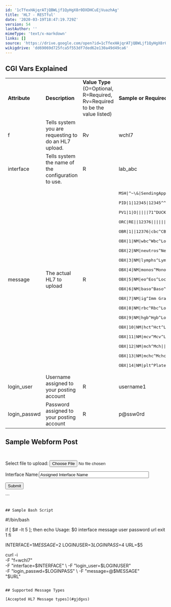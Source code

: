 ```yaml
---
id: '1cTfexHAjqrATjQBWLjf1QyHgX8r0DXDHCuEjVuazhAg'
title: 'HL7 - RESTful'
date: '2020-03-19T18:47:19.729Z'
version: 54
lastAuthor: ''
mimeType: 'text/x-markdown'
links: []
source: 'https://drive.google.com/open?id=1cTfexHAjqrATjQBWLjf1QyHgX8r0DXDHCuEjVuazhAg'
wikigdrive: 'dd69069d725fca5f553df7ded62e130a49d49ca6'
---
```

## CGI Vars Explained

<table>
<tr>
<td><strong>Attribute</strong></td>
<td><strong>Description</strong></td>
<td><strong>Value Type</strong> (O=Optional, R=Required, Rv=Required to be the value listed)</td>
<td><strong>Sample or Required Values</strong></td>
</tr>
<tr>
<td>f</td>
<td>Tells system you are requesting to do an HL7 upload.</td>
<td>Rv</td>
<td>wchl7</td>
</tr>
<tr>
<td>interface</td>
<td>Tells system the name of the configuration to use.</td>
<td>R</td>
<td>lab_abc</td>
</tr>
<tr>
<td>message</td>
<td>The actual HL7 to upload</td>
<td>R</td>
<td><pre>MSH|^~\&|SendingApp|SendingFac|ReceivingApp|ReceivingFac|20120411070545||ORU^R01|59689|P|2.3<br />
PID|1|12345|12345^^^MIE&1.2.840.114398.1.100&ISO^MR||MOUSE^MINNIE^S||19240101|F|||123 MOUSEHOLE LN^^FORT WAYNE^IN^46808|||||||||||||||||||<br />
PV1|1|O|||||71^DUCK^DONALD||||||||||||12376|||||||||||||||||||||||||20120410160227||||||<br />
ORC|RE||12376|||||||100^DUCK^DASIY||71^DUCK^DONALD|^^^||20120411070545|||||<br />
OBR|1||12376|cbc^CBC|R||20120410160227|||22^GOOF^GOOFY|||Fasting: No|201204101625||71^DUCK^DONALD||||||201204101630|||F||^^^^^R|||||||||||||||||85025|<br />
OBX|1|NM|wbc^Wbc^Local^6690-2^Wbc^LN||7.0|/nl|3.8-11.0||||F|||20120410160227|lab|12^XYZ LAB|<br />
OBX|2|NM|neutros^Neutros^Local^770-8^Neutros^LN||68|%|40-82||||F|||20120410160227|lab|12^XYZ LAB|<br />
OBX|3|NM|lymphs^Lymphs^Local^736-9^Lymphs^LN||20|%|11-47||||F|||20120410160227|lab|12^XYZ LAB|<br />
OBX|4|NM|monos^Monos^Local^5905-5^Monos^LN||16|%|4-15|H|||F|||20120410160227|lab|12^XYZ LAB|<br />
OBX|5|NM|eo^Eos^Local^713-8^Eos^LN||3|%|0-8||||F|||20120410160227|lab|12^XYZ LAB|<br />
OBX|6|NM|baso^Baso^Local^706-2^Baso^LN||0|%|0-1||||F|||20120410160227|lab|12^XYZ LAB|<br />
OBX|7|NM|ig^Imm Gran^Local^38518-7^Imm Gran^LN||0|%|0-2||||F|||20120410160227|lab|12^XYZ LAB|<br />
OBX|8|NM|rbc^Rbc^Local^789-8^Rbc^LN||4.02|/pl|4.07-4.92|L|||F|||20120410160227|lab|12^XYZ LAB|<br />
OBX|9|NM|hgb^Hgb^Local^718-7^Hgb^LN||13.7|g/dl|12.0-14.1||||F|||20120410160227|lab|12^XYZ LAB|<br />
OBX|10|NM|hct^Hct^Local^4544-3^Hct^LN||40|%|34-43||||F|||20120410160227|lab|12^XYZ LAB|<br />
OBX|11|NM|mcv^Mcv^Local^787-2^Mcv^LN||80|fl|77-98||||F|||20120410160227|lab|12^XYZ LAB|<br />
OBX|12|NM|mch^Mch||30|pg|27-35||||F|||20120410160227|lab|12^XYZ LAB|<br />
OBX|13|NM|mchc^Mchc||32|g/dl|32-35||||F|||20120410160227|lab|12^XYZ LAB|<br />
OBX|14|NM|plt^Platelets||221|/nl|140-400||||F|||20120410160227|lab|12^XYZ LAB|</pre></td>
</tr>
<tr>
<td>login_user</td>
<td>Username assigned to your posting account</td>
<td>R</td>
<td>username1</td>
</tr>
<tr>
<td>login_passwd</td>
<td>Password assigned to your posting account</td>
<td>R</td>
<td>p@ssw0rd</td>
</tr>
</table>

## Sample Webform Post

`  
`<FORM METHOD="POST" ACTION="POSTING-URL"  enctype="multipart/form-data">

Select file to upload: <input type="file" name="message" value="message" size="45" id="file"><BR>

Interface Name:<input size="40" type="text" name="interface" id="interface" value="Assigned Interface Name"><BR>

<input type='hidden' name='f' value='wchl7'>

<input type='hidden' name='login_user' value='username'>

<input type='hidden' name='login_passwd' value='password'>

<input type='submit' value='Submit'>

</FORM>
```


```

## Sample Bash Script

```

#!/bin/bash

if [ $# -lt 5 ]; then
	echo Usage: $0 interface message user password url
	exit 1
fi

INTERFACE=$1
MESSAGE=$2
LOGINUSER=$3
LOGINPASS=$4
URL=$5

curl -i \
-F "f=wchl7" \
-F "interface=$INTERFACE" \
-F "login_user=$LOGINUSER" \
-F "login_passwd=$LOGINPASS" \
-F "message=@$MESSAGE" \
"$URL"

```

## Supported Message Types

[Accepted HL7 Message types](#gjdgxs)
